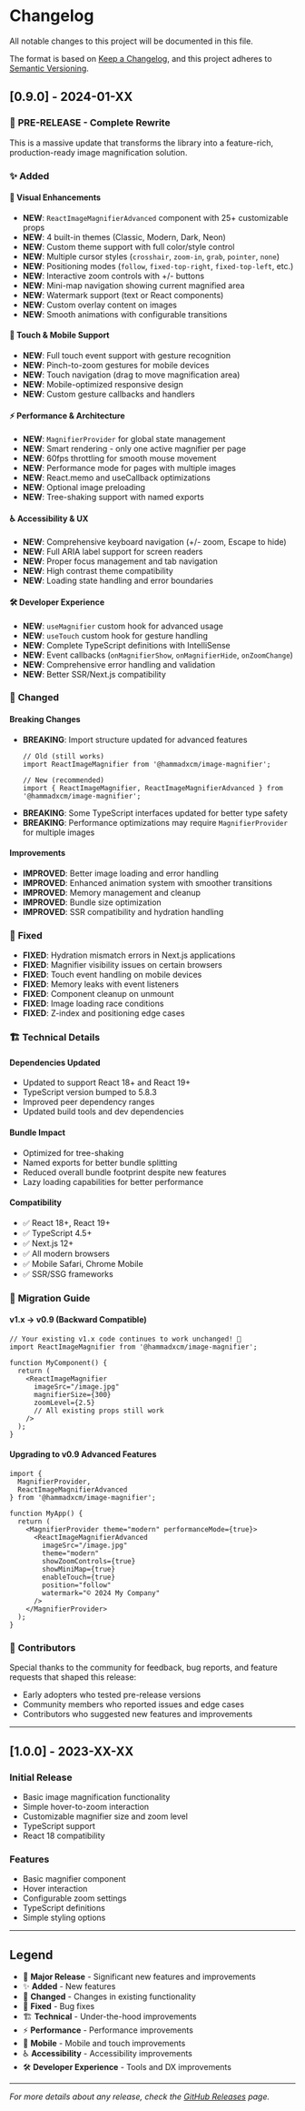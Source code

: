 # Changelog

All notable changes to this project will be documented in this file.

The format is based on [Keep a Changelog](https://keepachangelog.com/en/1.0.0/),
and this project adheres to [Semantic Versioning](https://semver.org/spec/v2.0.0.html).

## [0.9.0] - 2024-01-XX

### 🚀 **PRE-RELEASE - Complete Rewrite**

This is a massive update that transforms the library into a feature-rich, production-ready image magnification solution.

### ✨ **Added**

#### 🎨 **Visual Enhancements**
- **NEW**: `ReactImageMagnifierAdvanced` component with 25+ customizable props
- **NEW**: 4 built-in themes (Classic, Modern, Dark, Neon)
- **NEW**: Custom theme support with full color/style control
- **NEW**: Multiple cursor styles (`crosshair`, `zoom-in`, `grab`, `pointer`, `none`)
- **NEW**: Positioning modes (`follow`, `fixed-top-right`, `fixed-top-left`, etc.)
- **NEW**: Interactive zoom controls with +/- buttons
- **NEW**: Mini-map navigation showing current magnified area
- **NEW**: Watermark support (text or React components)
- **NEW**: Custom overlay content on images
- **NEW**: Smooth animations with configurable transitions

#### 📱 **Touch & Mobile Support**
- **NEW**: Full touch event support with gesture recognition
- **NEW**: Pinch-to-zoom gestures for mobile devices
- **NEW**: Touch navigation (drag to move magnification area)
- **NEW**: Mobile-optimized responsive design
- **NEW**: Custom gesture callbacks and handlers

#### ⚡ **Performance & Architecture**
- **NEW**: `MagnifierProvider` for global state management
- **NEW**: Smart rendering - only one active magnifier per page
- **NEW**: 60fps throttling for smooth mouse movement
- **NEW**: Performance mode for pages with multiple images
- **NEW**: React.memo and useCallback optimizations
- **NEW**: Optional image preloading
- **NEW**: Tree-shaking support with named exports

#### ♿ **Accessibility & UX**
- **NEW**: Comprehensive keyboard navigation (+/- zoom, Escape to hide)
- **NEW**: Full ARIA label support for screen readers
- **NEW**: Proper focus management and tab navigation
- **NEW**: High contrast theme compatibility
- **NEW**: Loading state handling and error boundaries

#### 🛠️ **Developer Experience**
- **NEW**: `useMagnifier` custom hook for advanced usage
- **NEW**: `useTouch` custom hook for gesture handling
- **NEW**: Complete TypeScript definitions with IntelliSense
- **NEW**: Event callbacks (`onMagnifierShow`, `onMagnifierHide`, `onZoomChange`)
- **NEW**: Comprehensive error handling and validation
- **NEW**: Better SSR/Next.js compatibility

### 🔧 **Changed**

#### **Breaking Changes**
- **BREAKING**: Import structure updated for advanced features
  ```tsx
  // Old (still works)
  import ReactImageMagnifier from '@hammadxcm/image-magnifier';
  
  // New (recommended)
  import { ReactImageMagnifier, ReactImageMagnifierAdvanced } from '@hammadxcm/image-magnifier';
  ```
- **BREAKING**: Some TypeScript interfaces updated for better type safety
- **BREAKING**: Performance optimizations may require `MagnifierProvider` for multiple images

#### **Improvements**
- **IMPROVED**: Better image loading and error handling
- **IMPROVED**: Enhanced animation system with smoother transitions
- **IMPROVED**: Memory management and cleanup
- **IMPROVED**: Bundle size optimization
- **IMPROVED**: SSR compatibility and hydration handling

### 🐛 **Fixed**

- **FIXED**: Hydration mismatch errors in Next.js applications
- **FIXED**: Magnifier visibility issues on certain browsers
- **FIXED**: Touch event handling on mobile devices
- **FIXED**: Memory leaks with event listeners
- **FIXED**: Component cleanup on unmount
- **FIXED**: Image loading race conditions
- **FIXED**: Z-index and positioning edge cases

### 🏗️ **Technical Details**

#### **Dependencies Updated**
- Updated to support React 18+ and React 19+
- TypeScript version bumped to 5.8.3
- Improved peer dependency ranges
- Updated build tools and dev dependencies

#### **Bundle Impact**
- Optimized for tree-shaking
- Named exports for better bundle splitting
- Reduced overall bundle footprint despite new features
- Lazy loading capabilities for better performance

#### **Compatibility**
- ✅ React 18+, React 19+
- ✅ TypeScript 4.5+
- ✅ Next.js 12+
- ✅ All modern browsers
- ✅ Mobile Safari, Chrome Mobile
- ✅ SSR/SSG frameworks

### 🎯 **Migration Guide**

#### **v1.x → v0.9 (Backward Compatible)**
```tsx
// Your existing v1.x code continues to work unchanged! 🎉
import ReactImageMagnifier from '@hammadxcm/image-magnifier';

function MyComponent() {
  return (
    <ReactImageMagnifier 
      imageSrc="/image.jpg"
      magnifierSize={300}
      zoomLevel={2.5}
      // All existing props still work
    />
  );
}
```

#### **Upgrading to v0.9 Advanced Features**
```tsx
import { 
  MagnifierProvider, 
  ReactImageMagnifierAdvanced 
} from '@hammadxcm/image-magnifier';

function MyApp() {
  return (
    <MagnifierProvider theme="modern" performanceMode={true}>
      <ReactImageMagnifierAdvanced
        imageSrc="/image.jpg"
        theme="modern"
        showZoomControls={true}
        showMiniMap={true}
        enableTouch={true}
        position="follow"
        watermark="© 2024 My Company"
      />
    </MagnifierProvider>
  );
}
```

### 👥 **Contributors**

Special thanks to the community for feedback, bug reports, and feature requests that shaped this release:

- Early adopters who tested pre-release versions
- Community members who reported issues and edge cases
- Contributors who suggested new features and improvements

---

## [1.0.0] - 2023-XX-XX

### **Initial Release**

- Basic image magnification functionality
- Simple hover-to-zoom interaction
- Customizable magnifier size and zoom level
- TypeScript support
- React 18 compatibility

### **Features**
- Basic magnifier component
- Hover interaction
- Configurable zoom settings
- TypeScript definitions
- Simple styling options

---

## **Legend**

- 🎉 **Major Release** - Significant new features and improvements
- ✨ **Added** - New features
- 🔧 **Changed** - Changes in existing functionality
- 🐛 **Fixed** - Bug fixes
- 🏗️ **Technical** - Under-the-hood improvements
- ⚡ **Performance** - Performance improvements
- 📱 **Mobile** - Mobile and touch improvements
- ♿ **Accessibility** - Accessibility improvements
- 🛠️ **Developer Experience** - Tools and DX improvements

---

*For more details about any release, check the [GitHub Releases](https://github.com/hammadxcm/react-image-magnifier/releases) page.*